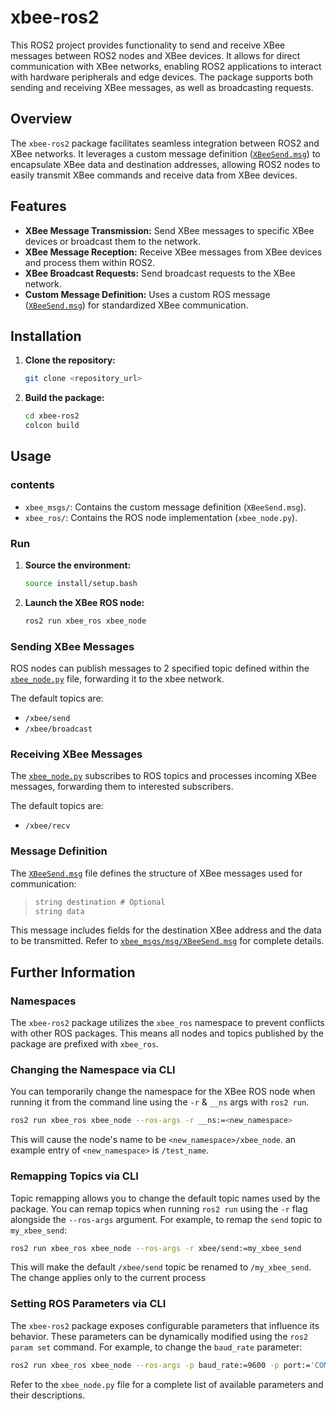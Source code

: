 # xbee-ros2

This ROS2 project provides functionality to send and receive XBee messages between ROS2 nodes and XBee devices.  It allows for direct communication with XBee networks, enabling ROS2 applications to interact with hardware peripherals and edge devices. The package supports both sending and receiving XBee messages, as well as broadcasting requests.


## Overview

The `xbee-ros2` package facilitates seamless integration between ROS2 and XBee networks. It leverages a custom message definition ([`XBeeSend.msg`](xbee_msgs/msg/XBeeSend.msg)) to encapsulate XBee data and destination addresses, allowing ROS2 nodes to easily transmit XBee commands and receive data from XBee devices.


## Features

*   **XBee Message Transmission:**  Send XBee messages to specific XBee devices or broadcast them to the network.
*   **XBee Message Reception:** Receive XBee messages from XBee devices and process them within ROS2.
*   **XBee Broadcast Requests:**  Send broadcast requests to the XBee network.
*   **Custom Message Definition:** Uses a custom ROS message ([`XBeeSend.msg`](xbee_msgs/msg/XBeeSend.msg)) for standardized XBee communication.


## Installation

1.  **Clone the repository:**
    ```bash
    git clone <repository_url>
    ```
2.  **Build the package:**
    ```bash
    cd xbee-ros2
    colcon build
    ```


## Usage
### contents
*   `xbee_msgs/`: Contains the custom message definition (`XBeeSend.msg`).
*   `xbee_ros/`: Contains the ROS node implementation (`xbee_node.py`).

### Run
1.  **Source the environment:**
    ```bash
    source install/setup.bash
    ```
2.  **Launch the XBee ROS node:**
    ```bash
    ros2 run xbee_ros xbee_node
    ```

### Sending XBee Messages
ROS nodes can publish messages to 2 specified topic defined within the [`xbee_node.py`](xbee_ros/src/xbee_node.py) file, forwarding it to the xbee network.

The default topics are: 
 * `/xbee/send`
 * `/xbee/broadcast`

### Receiving XBee Messages
The [`xbee_node.py`](xbee_ros/src/xbee_node.py) subscribes to ROS topics and processes incoming XBee messages, forwarding them to interested subscribers.

The default topics are: 
 * `/xbee/recv`

### Message Definition
The [`XBeeSend.msg`](xbee_msgs/msg/XBeeSend.msg) file defines the structure of XBee messages used for communication:
> ``` txt
> string destination # Optional 
> string data
> ```

This message includes fields for the destination XBee address and the data to be transmitted. Refer to [`xbee_msgs/msg/XBeeSend.msg`](xbee_msgs/msg/XBeeSend.msg) for complete details.


## Further Information

### Namespaces
The `xbee-ros2` package utilizes the `xbee_ros` namespace to prevent conflicts with other ROS packages.  This means all nodes and topics published by the package are prefixed with `xbee_ros`.


### Changing the Namespace via CLI
You can temporarily change the namespace for the XBee ROS node when running it from the command line using the `-r` & `__ns` args with `ros2 run`.

```bash
ros2 run xbee_ros xbee_node --ros-args -r __ns:=<new_namespace>
```

This will cause the node's name to be `<new_namespace>/xbee_node`. an example entry of `<new_namespace>` is `/test_name`. 


### Remapping Topics via CLI
Topic remapping allows you to change the default topic names used by the package. You can remap topics when running `ros2 run` using the `-r` flag alongside the `--ros-args` argument.  For example, to remap the `send` topic to `my_xbee_send`:

```bash
ros2 run xbee_ros xbee_node --ros-args -r xbee/send:=my_xbee_send
```

This will make the default `/xbee/send` topic be renamed to `/my_xbee_send`. The change applies only to the current process


### Setting ROS Parameters via CLI

The `xbee-ros2` package exposes configurable parameters that influence its behavior. These parameters can be dynamically modified using the `ros2 param set` command. For example, to change the `baud_rate` parameter:

```bash
ros2 run xbee_ros xbee_node --ros-args -p baud_rate:=9600 -p port:='COM1'
```

Refer to the `xbee_node.py` file for a complete list of available parameters and their descriptions.
